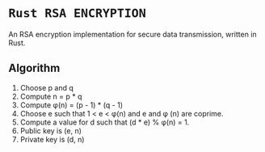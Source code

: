 # `Rust RSA ENCRYPTION`

An RSA encryption implementation for secure data transmission, written in Rust.

## Algorithm

1. Choose p and q
2. Compute n = p * q
3. Compute φ(n) = (p - 1) * (q - 1)
4. Choose e such that 1 < e < φ(n) and e and φ (n) are coprime.
5. Compute a value for d such that (d * e) % φ(n) = 1.
6. Public key is (e, n)
7. Private key is (d, n)
